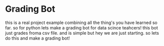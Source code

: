 # Grading Bot
this is a real project example combining all the thing's you have learned so far. so for python lets make a grading bot for data scince teahcers!
this bot just grades froma csv file. and is simple but hey we are just starting. so lets do this and make a grading bot!
